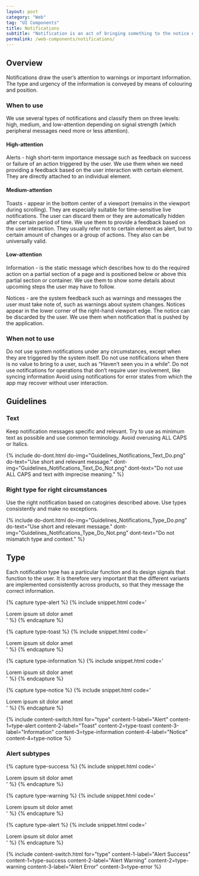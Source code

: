 ```yaml
---
layout: post
category: "Web"
tag: "UI Components"
title: Notifications
subtitle: "Notification is an act of bringing something to the notice of the user. They can be assigned to certain elements or be universally valid."
permalink: /web-components/notifications/
---
```


## Overview

Notifications draw the user’s attention to warnings or important information. The type and urgency of the information is conveyed by means of colouring and position.

### When to use

We use several types of notifications and classify them on three levels: high, medium, and low-attention depending on signal strength (which peripheral messages need more or less attention).

#### High-attention
Alerts - high short-term importance message such as feedback on success or failure of an action triggered by the user. We use them when we need providing a feedback based on the user interaction with certain element. They are directly attached to an individual element.

#### Medium-attention
Toasts - appear in the bottom center of a viewport (remains in the viewport during scrolling). They are especially suitable for time-sensitive live notifications. The user can discard them or they are automatically hidden after certain period of time. We use them to provide a feedback based on the user interaction. They usually refer not to certain element as alert, but to certain amount of changes or a group of actions. They also can be universally valid.

#### Low-attention
Information - is the static message which describes how to do the required action on a partial section of a page and is positioned below or above this partial section or container. We use them to show some details about upcoming steps the user may have to follow.

Notices - are the system feedback such as warnings and messages the user must take note of, such as warnings about system changes. Notices appear in the lower corner of the right-hand viewport edge. The notice can be discarded by the user. We use them when notification that is pushed by the application.


### When not to use

Do not use system notifications under any circumstances, except when they are triggered by the system itself.
Do not use notifications when there is no value to bring to a user, such as “Haven’t seen you in a while”. 
Do not use notifications for operations that don’t require user involvement, like syncing information
Avoid using notifications for error states from which the app may recover without user interaction.

## Guidelines
### Text
Keep notification messages specific and relevant. Try to use as minimum text as possible and use common terminology. Avoid overusing ALL CAPS or Italics.

{% include do-dont.html 
  do-img="Guidelines_Notifications_Text_Do.png"
  do-text="Use short and relevant message."
  dont-img="Guidelines_Notifications_Text_Do_Not.png"
  dont-text="Do not use ALL CAPS and text with imprecise meaning."
%}

### Right type for right circumstances
Use the right notification based on catogiries described above. Use types consistently and make no exceptions.

{% include do-dont.html 
  do-img="Guidelines_Notifications_Type_Do.png"
  do-text="Use short and relevant message."
  dont-img="Guidelines_Notifications_Type_Do_Not.png"
  dont-text="Do not mismatch type and context."
%}


## Type

Each notification type has a particular function and its design signals that function to the user. It is therefore very important that the different variants are implemented consistently across products, so that they message the correct information.

<!-- Content switch -->
<!-- Content switch tab 1 -->
{% capture type-alert %}
{% include snippet.html code='
<div class="coins-alert error">Lorem ipsum sit dolor amet</div>
' %}
{% endcapture %}

<!-- Content switch tab 2 -->
{% capture type-toast %}
{% include snippet.html code='
<div class="coins-alert error">Lorem ipsum sit dolor amet</div>
' %}
{% endcapture %}

<!-- Content switch tab 3 -->
{% capture type-information %}
{% include snippet.html code='
<div class="coins-alert">Lorem ipsum sit dolor amet</div>
' %}
{% endcapture %}

<!-- Content switch tab 4 -->
{% capture type-notice %}
{% include snippet.html code='
<div class="coins-alert error">Lorem ipsum sit dolor amet</div>
' %}
{% endcapture %}

<!-- Render Content -->
{% include content-switch.html for="type"
           content-1-label="Alert" content-1=type-alert
           content-2-label="Toast" content-2=type-toast
           content-3-label="Information" content-3=type-information
           content-4-label="Notice" content-4=type-notice
%}
<!-- End content switch -->

### Alert subtypes

<!-- Content switch -->
<!-- Content switch tab 1 -->
{% capture type-success %}
{% include snippet.html code='
<div class="coins-alert success">Lorem ipsum sit dolor amet</div>
' %}
{% endcapture %}

<!-- Content switch tab 2 -->
{% capture type-warning %}
{% include snippet.html code='
<div class="coins-alert warning">Lorem ipsum sit dolor amet</div>
' %}
{% endcapture %}

<!-- Content switch tab 3 -->
{% capture type-alert %}
{% include snippet.html code='
<div class="coins-alert error">Lorem ipsum sit dolor amet</div>
' %}
{% endcapture %}

<!-- Render Content -->
{% include content-switch.html for="type"
           content-1-label="Alert Success" content-1=type-success
           content-2-label="Alert Warning" content-2=type-warning
           content-3-label="Alert Error" content-3=type-error
%}
<!-- End content switch -->
